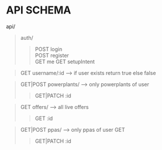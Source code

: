 # API SCHEMA

api/  
>auth/  
>>POST login  
>>POST register  
>>GET me
>>GET setupIntent

>GET username/:id --> if user exists return true else false

>GET|POST powerplants/  --> only powerplants of user 
>>GET|PATCH :id

>GET offers/ --> all live offers
>>GET :id

>GET|POST ppas/ --> only ppas of user GET 
>>GET|PATCH :id
